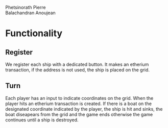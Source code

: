 Phetsinorath Pierre<br>
Balachandran Anoujean

# Functionality
## Register
We register each ship with a dedicated button. It makes an etherium transaction, if the address is not used, the ship is placed on the grid.

## Turn
Each player has an input to indicate coordinates on the grid. When the player hits an etherium transaction is created. If there is a boat on the designated coordinate indicated by the player, the ship is hit and sinks, the boat diseapears from the grid and the game ends otherwise the game continues until a ship is destroyed.
